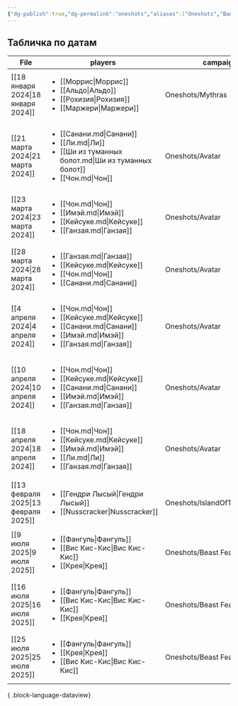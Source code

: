 ```yaml
---
{"dg-publish":true,"dg-permalink":"oneshots","aliases":["Oneshots","Ваншоты"],"permalink":"/oneshots/","dgPassFrontmatter":true}
---
```


## Табличка по датам
| File                                    | players                                                                                                                                                      | campaign                      |
| --------------------------------------- | ------------------------------------------------------------------------------------------------------------------------------------------------------------ | ----------------------------- |
| [[18 января 2024\|18 января 2024]]   | <ul><li>[[Моррис\\|Моррис]]</li><li>[[Альдо\\|Альдо]]</li><li>[[Рохизия\\|Рохизия]]</li><li>[[Маржери\\|Маржери]]</li></ul>                                  | Oneshots/Mythras              |
| [[21 марта 2024\|21 марта 2024]]     | <ul><li>[[Санани.md\\|Санани]]</li><li>[[Ли.md\\|Ли]]</li><li>[[Ши из туманных болот.md\\|Ши из туманных болот]]</li><li>[[Чон.md\\|Чон]]</li></ul>          | Oneshots/Avatar               |
| [[23 марта 2024\|23 марта 2024]]     | <ul><li>[[Чон.md\\|Чон]]</li><li>[[Имэй.md\\|Имэй]]</li><li>[[Кейсуке.md\\|Кейсуке]]</li><li>[[Ганзая.md\\|Ганзая]]</li></ul>                                | Oneshots/Avatar               |
| [[28 марта 2024\|28 марта 2024]]     | <ul><li>[[Ганзая.md\\|Ганзая]]</li><li>[[Кейсуке.md\\|Кейсуке]]</li><li>[[Чон.md\\|Чон]]</li><li>[[Санани.md\\|Санани]]</li></ul>                            | Oneshots/Avatar               |
| [[4 апреля 2024\|4 апреля 2024]]     | <ul><li>[[Чон.md\\|Чон]]</li><li>[[Кейсуке.md\\|Кейсуке]]</li><li>[[Санани.md\\|Санани]]</li><li>[[Имэй.md\\|Имэй]]</li><li>[[Ганзая.md\\|Ганзая]]</li></ul> | Oneshots/Avatar               |
| [[10 апреля 2024\|10 апреля 2024]]   | <ul><li>[[Чон.md\\|Чон]]</li><li>[[Кейсуке.md\\|Кейсуке]]</li><li>[[Санани.md\\|Санани]]</li><li>[[Имэй.md\\|Имэй]]</li><li>[[Ганзая.md\\|Ганзая]]</li></ul> | Oneshots/Avatar               |
| [[18 апреля 2024\|18 апреля 2024]]   | <ul><li>[[Чон.md\\|Чон]]</li><li>[[Кейсуке.md\\|Кейсуке]]</li><li>[[Имэй.md\\|Имэй]]</li><li>[[Ли.md\\|Ли]]</li><li>[[Ганзая.md\\|Ганзая]]</li></ul>         | Oneshots/Avatar               |
| [[13 февраля 2025\|13 февраля 2025]] | <ul><li>[[Гендри Лысый\\|Гендри Лысый]]</li><li>[[Nusscracker\\|Nusscracker]]</li></ul>                                                                      | Oneshots/IslandOfTheLizardGod |
| [[9 июля 2025\|9 июля 2025]]         | <ul><li>[[Фангуль\\|Фангуль]]</li><li>[[Вис Кис-Кис\\|Вис Кис-Кис]]</li><li>[[Крея\\|Крея]]</li></ul>                                                        | Oneshots/Beast Feast          |
| [[16 июля 2025\|16 июля 2025]]       | <ul><li>[[Фангуль\\|Фангуль]]</li><li>[[Вис Кис-Кис\\|Вис Кис-Кис]]</li><li>[[Крея\\|Крея]]</li></ul>                                                        | Oneshots/Beast Feast          |
| [[25 июля 2025\|25 июля 2025]]       | <ul><li>[[Фангуль\\|Фангуль]]</li><li>[[Крея\\|Крея]]</li><li>[[Вис Кис-Кис\\|Вис Кис-Кис]]</li></ul>                                                        | Oneshots/Beast Feast          |

{ .block-language-dataview}
  